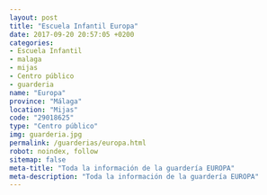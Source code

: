```yaml
---
layout: post
title: "Escuela Infantil Europa"
date: 2017-09-20 20:57:05 +0200
categories:
- Escuela Infantil
- malaga
- mijas
- Centro público
- guarderia
name: "Europa"
province: "Málaga"
location: "Mijas"
code: "29018625"
type: "Centro público"
img: guarderia.jpg
permalink: /guarderias/europa.html
robot: noindex, follow
sitemap: false
meta-title: "Toda la información de la guardería EUROPA"
meta-description: "Toda la información de la guardería EUROPA"
---
```

